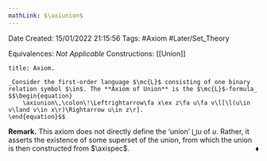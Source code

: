 ```yaml
---
mathLink: $\axiunion$
---
```


<div class="topSpace"></div>

Date Created: 15/01/2022 21:15:56
Tags: #Axiom #Later/Set_Theory

Equivalences: _Not Applicable_
Constructions: [[Union]]

``` ad-Axiom
title: Axiom.

_Consider the first-order language $\mc{L}$ consisting of one binary relation symbol $\in$. The **Axiom of Union** is the $\mc{L}$-formula_
$$\begin{equation}
    \axiunion\,\colon\!\Leftrightarrow\fa x\ex z\fa u\fa v\l[\l(u\in v\land v\in x\r)\Rightarrow u\in z\r].
\end{equation}$$

```

**Remark.** This axiom does not directly define the $\textrm{`}$union$\textrm{'}$ $\bigcup u$ of $u$. Rather, it asserts the existence of some superset of the union, from which the union is then constructed from $\axispec$.<span style="float:right;">$\blacklozenge$</span>
